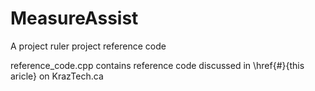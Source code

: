 # MeasureAssist
 A project ruler project reference code

 reference_code.cpp contains reference code discussed in \href{#}{this aricle} on KrazTech.ca

